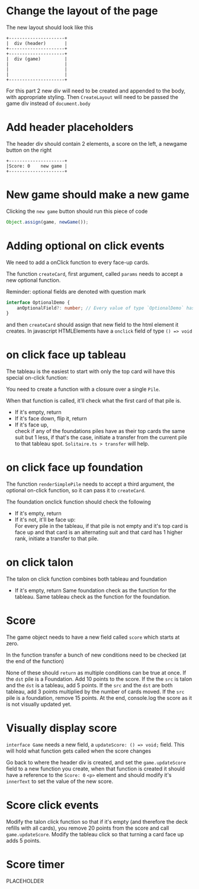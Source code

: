 # Change the layout of the page

The new layout should look like this

```
+---------------------+
|  div (header)       |
+---------------------+
+---------------------+
|  div (game)         |
|                     |
|                     |
|                     |
+---------------------+
```

For this part 2 new div will need to be created and appended to the body, with appropriate styling. 
Then `CreateLayout` will need to be passed the game div instead of `document.body`

# Add header placeholders

The header div should contain 2 elements, a score on the left, a newgame button on the right
```
+---------------------+
|Score: 0    new game |
+---------------------+
```

# New game should make a new game

Clicking the `new game` button should run this piece of code

```ts
Object.assign(game, newGame());
```

# Adding optional on click events

We need to add a onClick function to every face-up cards.

The function `createCard`, first argument, called `params` needs to accept a new optional function.

Reminder: optional fields are denoted with question mark

```ts
interface OptionalDemo {
    anOptionalField?: number; // Every value of type `OptionalDemo` has an optional field `anOptionalField`
}
```

and then `createCard` should assign that new field to the html element it creates. In javascript HTMLElements have a `onclick` field of type `() => void`

# on click face up tableau

The tableau is the easiest to start with only the top card will have this special on-click function:

You need to create a function with a closure over a single `Pile`.

When that function is called, it'll check what the first card of that pile is.
- If it's empty, return
- If it's face down, flip it, return
- If it's face up,  
  check if any of the foundations piles have as their top cards the same suit but 1 less, if that's the case, initiate a transfer from the current pile to that tableau spot. `Solitaire.ts > transfer` will help.

# on click face up foundation

The function `renderSimplePile` needs to accept a third argument, the optional on-click function, so it can pass it to `createCard`.

The foundation onclick function should check the following
- If it's empty, return
- If it's not, it'll be face up:  
  For every pile in the tableau, if that pile is not empty and it's top card is face up and that card is an alternating suit and that card has 1 higher rank, initiate a transfer to that pile.

# on click talon

The talon on click function combines both tableau and foundation

- If it's empty, return
  Same foundation check as the function for the tableau.
  Same tableau check as the function for the foundation.

# Score

The game object needs to have a new field called `score` which starts at zero.

In the function transfer a bunch of new conditions need to be checked (at the end of the function)

None of these should `return` as multiple conditions can be true at once.
If the `dst` pile is a Foundation. Add 10 points to the score.
If the the `src` is talon and the `dst` is a tableau, add 5 points.
If the `src` and the `dst` are both tableau, add 3 points multiplied by the number of cards moved.
If the `src` pile is a foundation, remove 15 points.
At the end, console.log the score as it is not visually updated yet.

# Visually display score

`interface Game` needs a new field, a `updateScore: () => void;` field. This will hold what function gets called when the score changes

Go back to where the header div is created, and set the `game.updateScore` field to a new function you create, when that function is created it should have a reference to the `Score: 0` `<p>` element and should modify it's `innerText` to set the value of the new score.

# Score click events

Modify the talon click function so that if it's empty (and therefore the deck refills with all cards), you remove 20 points from the score and call `game.updateScore`.
Modify the tableau click so that turning a card face up adds 5 points.

# Score timer

PLACEHOLDER



